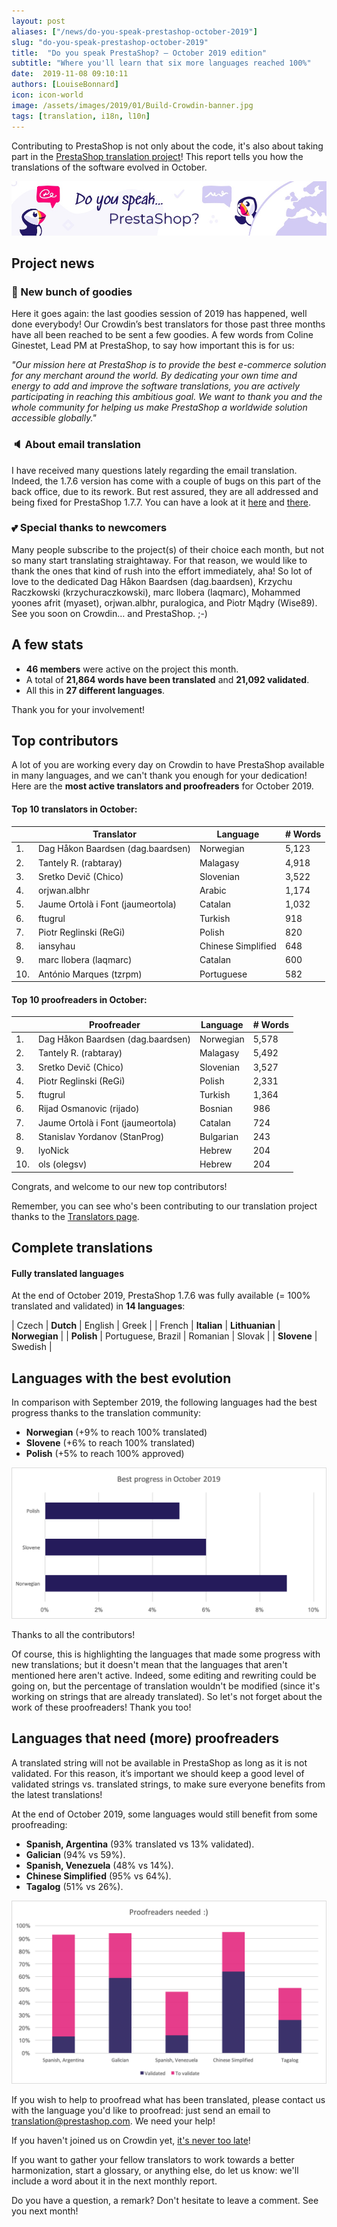 ```yaml
---
layout: post
aliases: ["/news/do-you-speak-prestashop-october-2019"]
slug: "do-you-speak-prestashop-october-2019"
title:  "Do you speak PrestaShop? – October 2019 edition"
subtitle: "Where you'll learn that six more languages reached 100%"
date:  2019-11-08 09:10:11
authors: [LouiseBonnard]
icon: icon-world
image: /assets/images/2019/01/Build-Crowdin-banner.jpg
tags: [translation, i18n, l10n]
---
```


Contributing to PrestaShop is not only about the code, it's also about taking part in the [PrestaShop translation project](https://crowdin.com/project/prestashop-official)! This report tells you how the translations of the software evolved in October.

![Crowdin Monthly banner](/assets/images/2019/01/Build-Crowdin-banner.jpg)

## Project news


### :wave: New bunch of goodies  

Here it goes again: the last goodies session of 2019 has happened, well done everybody! Our Crowdin’s best translators for those past three months have all been reached to be sent a few goodies. A few words from Coline Ginestet, Lead PM at PrestaShop, to say how important this is for us: 

*"Our mission here at PrestaShop is to provide the best e-commerce solution for any merchant around the world. By dedicating your own time and energy to add and improve the software translations, you are actively participating in reaching this ambitious goal. We want to thank you and the whole community for helping us make PrestaShop a worldwide solution accessible globally."*


### :speaker: About email translation 

I have received many questions lately regarding the email translation. Indeed, the 1.7.6 version has come with a couple of bugs on this part of the back office, due to its rework. But rest assured, they are all addressed and being fixed for PrestaShop 1.7.7. You can have a look at it [here](https://github.com/PrestaShop/PrestaShop/pull/14809) and [there](https://github.com/PrestaShop/PrestaShop/pull/16294).


### :two_hearts: Special thanks to newcomers

Many people subscribe to the project(s) of their choice each month, but not so many start translating straightaway. For that reason, we would like to thank the ones that kind of rush into the effort immediately, aha! So lot of love to the dedicated Dag Håkon Baardsen (dag.baardsen), Krzychu Raczkowski (krzychuraczkowski), marc llobera (laqmarc), Mohammed yoones afrit (myaset), orjwan.albhr, puralogica, and Piotr Mądry (Wise89). See you soon on Crowdin… and PrestaShop. ;-)


## A few stats
 
* **46 members** were active on the project this month.
* A total of **21,864 words have been translated** and **21,092 validated**.
* All this in **27 different languages**.
 
Thank you for your involvement!
 

## Top contributors
 
A lot of you are working every day on Crowdin to have PrestaShop available in many languages, and we can't thank you enough for your dedication! Here are the **most active translators and proofreaders** for October 2019.

#### Top 10 translators in October:
 
| |Translator | Language | # Words
|-|---------- | -------- | ----------------
 1. | Dag Håkon Baardsen (dag.baardsen) | Norwegian | 5,123
 2. | Tantely R. (rabtaray) | Malagasy | 4,918
 3. | Sretko Devič (Chico) | Slovenian | 3,522
 4. | orjwan.albhr | Arabic | 1,174
 5. | Jaume Ortolà i Font (jaumeortola) | Catalan | 1,032
 6. | ftugrul | Turkish | 918
 7. | Piotr Reglinski (ReGi) | Polish | 820
 8. | iansyhau | Chinese Simplified | 648
 9. | marc llobera (laqmarc) | Catalan | 600
10. | António Marques (tzrpm) | Portuguese | 582
 
 
#### Top 10 proofreaders in October:
 
| | Proofreader | Language | # Words
|-| ---------- | -------- | ----------------
 1. | Dag Håkon Baardsen (dag.baardsen) | Norwegian | 5,578
 2. | Tantely R. (rabtaray) | Malagasy | 5,492
 3. | Sretko Devič (Chico) | Slovenian | 3,527
 4. | Piotr Reglinski (ReGi) | Polish | 2,331
 5. | ftugrul | Turkish | 1,364
 6. | Rijad Osmanovic (rijado) | Bosnian | 986
 7. | Jaume Ortolà i Font (jaumeortola) | Catalan | 724
 8. | Stanislav Yordanov (StanProg) | Bulgarian | 243
 9. | lyoNick | Hebrew | 204
10. | ols (olegsv) | Hebrew | 204

Congrats, and welcome to our new top contributors!
 
Remember, you can see who's been contributing to our translation project thanks to the [Translators page](http://translators.prestashop.com/).
 
 
## Complete translations
 
#### Fully translated languages
 
At the end of October 2019, PrestaShop 1.7.6 was fully available (= 100% translated and validated) in **14 languages**:
 
| Czech | **Dutch** | English | Greek |
| French | **Italian** | **Lithuanian** | **Norwegian** |
| **Polish** | Portuguese, Brazil | Romanian | Slovak |
| **Slovene** | Swedish |
 
 
## Languages with the best evolution
 
In comparison with September 2019, the following languages had the best progress thanks to the translation community:
 
* **Norwegian** (+9% to reach 100% translated)
* **Slovene** (+6% to reach 100% translated)
* **Polish** (+5% to reach 100% approved)
 
![Best translation progress for October 2019](/assets/images/2019/11/Build-Crowdin-progress-October19.png)
 
Thanks to all the contributors!
 
Of course, this is highlighting the languages that made some progress with new translations; but it doesn't mean that the languages that aren't mentioned here aren't active. Indeed, some editing and rewriting could be going on, but the percentage of translation wouldn't be modified (since it's working on strings that are already translated). So let's not forget about the work of these proofreaders! Thank you too!
 
 
## Languages that need (more) proofreaders
 
A translated string will not be available in PrestaShop as long as it is not validated. For this reason, it’s important we should keep a good level of validated strings vs. translated strings, to make sure everyone benefits from the latest translations!
 
At the end of October 2019, some languages would still benefit from some proofreading:
 
* **Spanish, Argentina** (93% translated vs 13% validated).
* **Galician** (94% vs 59%).
* **Spanish, Venezuela** (48% vs 14%).
* **Chinese Simplified** (95% vs 64%).
* **Tagalog** (51% vs 26%).
 
![Languages that need proofreading](/assets/images/2019/11/Build-Crowdin-proofreading-October19.png)
 
If you wish to help to proofread what has been translated, please contact us with the language you'd like to proofread: just send an email to translation@prestashop.com. We need your help! 
 
If you haven't joined us on Crowdin yet, [it's never too late](https://crowdin.com/project/prestashop-official)!
 
If you want to gather your fellow translators to work towards a better harmonization, start a glossary, or anything else, do let us know: we'll include a word about it in the next monthly report.
 
Do you have a question, a remark? Don't hesitate to leave a comment. See you next month!
